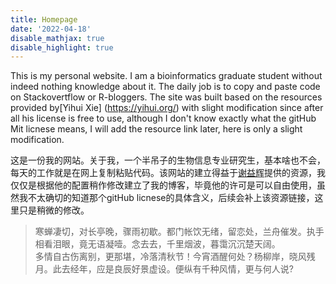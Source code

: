```yaml
---
title: Homepage
date: '2022-04-18'
disable_mathjax: true
disable_highlight: true
---
```

This is my personal website. I am a  bioinformatics graduate student without indeed nothing knowledge about it. The daily job is to copy and paste code on Stackovertflow or  R-bloggers. The site was built based on the resources provided by[Yihui Xie] (https://yihui.org/)  with  slight modification since after all his license is free to use, although I don't know exactly what the gitHub Mit licnese means, I will add the resource link later, here is only a slight modification.

 这是一份我的网站。关于我，一个半吊子的生物信息专业研究生，基本啥也不会，每天的工作就是在网上复制粘贴代码。该网站的建立得益于[谢益辉](https://yihui.org/)提供的资源，我仅仅是根据他的配置稍作修改建立了我的博客，毕竟他的许可是可以自由使用，虽然我不太确切的知道那个gitHub licnese的具体含义，后续会补上该资源链接，这里只是稍微的修改。
 
>寒蝉凄切，对长亭晚，骤雨初歇。都门帐饮无绪，留恋处，兰舟催发。执手相看泪眼，竟无语凝噎。念去去，千里烟波，暮霭沉沉楚天阔。  
多情自古伤离别，更那堪，冷落清秋节！今宵酒醒何处？杨柳岸，晓风残月。此去经年，应是良辰好景虚设。便纵有千种风情，更与何人说?